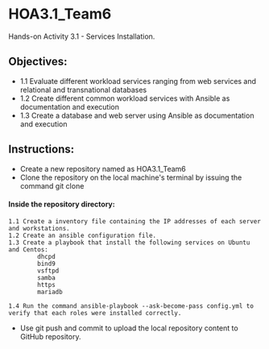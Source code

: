 # HOA3.1_Team6
Hands-on Activity 3.1 -  Services Installation.

## Objectives:
  * 1.1 Evaluate different workload services ranging from web services and relational and transnational databases
  * 1.2 Create different common workload services with Ansible as documentation and execution
  * 1.3 Create a database and web server using Ansible as documentation and execution

## Instructions:
  * Create a new repository named as HOA3.1_Team6
  * Clone the repository on the local machine's terminal by issuing the command git clone <repository-link>
  #### Inside the repository directory:
	1.1 Create a inventory file containing the IP addresses of each server and workstations.
	1.2 Create an ansible configuration file.
	1.3 Create a playbook that install the following services on Ubuntu and Centos:
		  	dhcpd
		  	bind9
		  	vsftpd
		  	samba
		  	https
		 	mariadb

   	1.4 Run the command ansible-playbook --ask-become-pass config.yml to verify that each roles were installed correctly.
   * Use git push and commit to upload the local repository content to GitHub repository.
